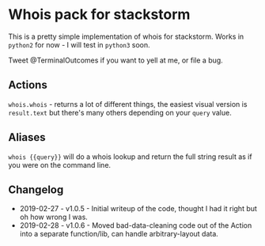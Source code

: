 Whois pack for stackstorm
===

This is a pretty simple implementation of whois for stackstorm. Works in `python2` for now - I will test in `python3` soon.

Tweet @TerminalOutcomes if you want to yell at me, or file a bug.

## Actions

`whois.whois` - returns a lot of different things, the easiest visual version is `result.text` but there's many others depending on your `query` value.

## Aliases

`whois {{query}}` will do a whois lookup and return the full string result as if you were on the command line.

## Changelog

* 2019-02-27 - v1.0.5 - Initial writeup of the code, thought I had it right but oh how wrong I was.
* 2019-02-28 - v1.0.6 - Moved bad-data-cleaning code out of the Action into a separate function/lib, can handle arbitrary-layout data.